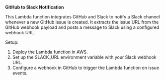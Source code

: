 **GitHub to Slack Notification**

This Lambda function integrates GitHub and Slack to notify a Slack channel whenever a new GitHub issue is created. It extracts the issue URL from the GitHub webhook payload and posts a message to Slack using a configured webhook URL.

Setup:

1. Deploy the Lambda function in AWS.
2. Set up the SLACK_URL environment variable with your Slack webhook URL.
3. Configure a webhook in GitHub to trigger the Lambda function on issue events.
